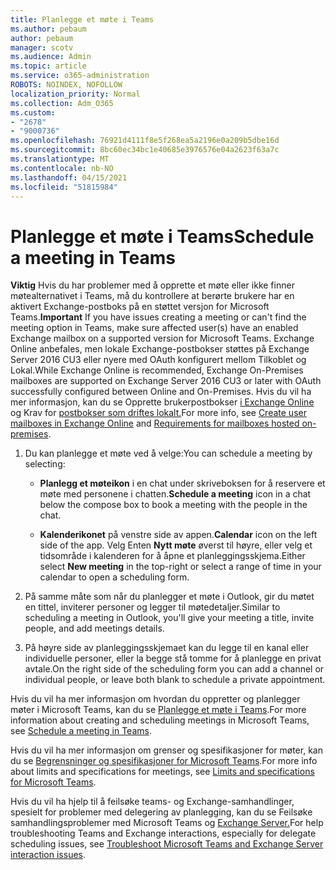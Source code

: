 ```yaml
---
title: Planlegge et møte i Teams
ms.author: pebaum
author: pebaum
manager: scotv
ms.audience: Admin
ms.topic: article
ms.service: o365-administration
ROBOTS: NOINDEX, NOFOLLOW
localization_priority: Normal
ms.collection: Adm_O365
ms.custom:
- "2678"
- "9000736"
ms.openlocfilehash: 76921d4111f8e5f268ea5a2196e0a209b5dbe16d
ms.sourcegitcommit: 8bc60ec34bc1e40685e3976576e04a2623f63a7c
ms.translationtype: MT
ms.contentlocale: nb-NO
ms.lasthandoff: 04/15/2021
ms.locfileid: "51815984"
---
```

# <a name="schedule-a-meeting-in-teams"></a><span data-ttu-id="95c55-102">Planlegge et møte i Teams</span><span class="sxs-lookup"><span data-stu-id="95c55-102">Schedule a meeting in Teams</span></span>

<span data-ttu-id="95c55-103">**Viktig** Hvis du har problemer med å opprette et møte eller ikke finner møtealternativet i Teams, må du kontrollere at berørte brukere har en aktivert Exchange-postboks på en støttet versjon for Microsoft Teams.</span><span class="sxs-lookup"><span data-stu-id="95c55-103">**Important** If you have issues creating a meeting or can't find the meeting option in Teams, make sure affected user(s) have an enabled Exchange mailbox on a supported version for Microsoft Teams.</span></span> <span data-ttu-id="95c55-104">Exchange Online anbefales, men lokale Exchange-postbokser støttes på Exchange Server 2016 CU3 eller nyere med OAuth konfigurert mellom Tilkoblet og Lokal.</span><span class="sxs-lookup"><span data-stu-id="95c55-104">While Exchange Online is recommended, Exchange On-Premises mailboxes are supported on Exchange Server 2016 CU3 or later with OAuth successfully configured between Online and On-Premises.</span></span> <span data-ttu-id="95c55-105">Hvis du vil ha mer informasjon, kan du se Opprette brukerpostbokser [i Exchange Online](https://docs.microsoft.com/exchange/recipients-in-exchange-online/create-user-mailboxes) og Krav for [postbokser som driftes lokalt.](https://docs.microsoft.com/microsoftteams/exchange-teams-interact#requirements-for-mailboxes-hosted-on-premises)</span><span class="sxs-lookup"><span data-stu-id="95c55-105">For more info, see [Create user mailboxes in Exchange Online](https://docs.microsoft.com/exchange/recipients-in-exchange-online/create-user-mailboxes) and [Requirements for mailboxes hosted on-premises](https://docs.microsoft.com/microsoftteams/exchange-teams-interact#requirements-for-mailboxes-hosted-on-premises).</span></span> 

1. <span data-ttu-id="95c55-106">Du kan planlegge et møte ved å velge:</span><span class="sxs-lookup"><span data-stu-id="95c55-106">You can schedule a meeting by selecting:</span></span>

    - <span data-ttu-id="95c55-107">**Planlegg et møteikon** i en chat under skriveboksen for å reservere et møte med personene i chatten.</span><span class="sxs-lookup"><span data-stu-id="95c55-107">**Schedule a meeting** icon in a chat below the compose box to book a meeting with the people in the chat.</span></span>

    - <span data-ttu-id="95c55-108">**Kalenderikonet** på venstre side av appen.</span><span class="sxs-lookup"><span data-stu-id="95c55-108">**Calendar** icon on the left side of the app.</span></span> <span data-ttu-id="95c55-109">Velg Enten **Nytt møte** øverst til høyre, eller velg et tidsområde i kalenderen for å åpne et planleggingsskjema.</span><span class="sxs-lookup"><span data-stu-id="95c55-109">Either select **New meeting** in the top-right or select a range of time in your calendar to open a scheduling form.</span></span>

2. <span data-ttu-id="95c55-110">På samme måte som når du planlegger et møte i Outlook, gir du møtet en tittel, inviterer personer og legger til møtedetaljer.</span><span class="sxs-lookup"><span data-stu-id="95c55-110">Similar to scheduling a meeting in Outlook, you'll give your meeting a title, invite people, and add meetings details.</span></span>

3. <span data-ttu-id="95c55-111">På høyre side av planleggingsskjemaet kan du legge til en kanal eller individuelle personer, eller la begge stå tomme for å planlegge en privat avtale.</span><span class="sxs-lookup"><span data-stu-id="95c55-111">On the right side of the scheduling form you can add a channel or individual people, or leave both blank to schedule a private appointment.</span></span>

<span data-ttu-id="95c55-112">Hvis du vil ha mer informasjon om hvordan du oppretter og planlegger møter i Microsoft Teams, kan du se [Planlegge et møte i Teams](https://support.office.com/article/Schedule-a-meeting-in-Teams-943507a9-8583-4c58-b5d2-8ec8265e04e5).</span><span class="sxs-lookup"><span data-stu-id="95c55-112">For more information about creating and scheduling meetings in Microsoft Teams, see [Schedule a meeting in Teams](https://support.office.com/article/Schedule-a-meeting-in-Teams-943507a9-8583-4c58-b5d2-8ec8265e04e5).</span></span>

<span data-ttu-id="95c55-113">Hvis du vil ha mer informasjon om grenser og spesifikasjoner for møter, kan du se [Begrensninger og spesifikasjoner for Microsoft Teams](https://docs.microsoft.com/microsoftteams/limits-specifications-teams#meetings-and-calls).</span><span class="sxs-lookup"><span data-stu-id="95c55-113">For more info about limits and specifications for meetings, see [Limits and specifications for Microsoft Teams](https://docs.microsoft.com/microsoftteams/limits-specifications-teams#meetings-and-calls).</span></span>

<span data-ttu-id="95c55-114">Hvis du vil ha hjelp til å feilsøke teams- og Exchange-samhandlinger, spesielt for problemer med delegering av planlegging, kan du se Feilsøke samhandlingsproblemer med Microsoft Teams og [Exchange Server.](https://docs.microsoft.com/microsoftteams/troubleshoot/known-issues/teams-exchange-interaction-issue)</span><span class="sxs-lookup"><span data-stu-id="95c55-114">For help troubleshooting Teams and Exchange interactions, especially for delegate scheduling issues, see [Troubleshoot Microsoft Teams and Exchange Server interaction issues](https://docs.microsoft.com/microsoftteams/troubleshoot/known-issues/teams-exchange-interaction-issue).</span></span>